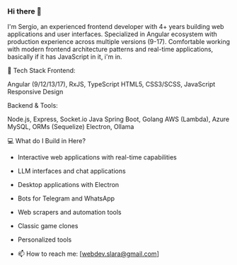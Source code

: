 ### Hi there 👋

I'm Sergio, an experienced frontend developer with 4+ years building web applications and user interfaces. Specialized in Angular ecosystem with production experience across multiple versions (9-17). Comfortable working with modern frontend architecture patterns and real-time applications, basically if it has JavaScript in it, i'm in.

🔧 Tech Stack
Frontend:

Angular (9/12/13/17), RxJS, TypeScript
HTML5, CSS3/SCSS, JavaScript
Responsive Design

Backend & Tools:

Node.js, Express, Socket.io
Java Spring Boot, Golang
AWS (Lambda), Azure
MySQL, ORMs (Sequelize)
Electron, Ollama

💻 What do I Build in Here?

* Interactive web applications with real-time capabilities
* LLM interfaces and chat applications
* Desktop applications with Electron
* Bots for Telegram and WhatsApp
* Web scrapers and automation tools
* Classic game clones
* Personalized tools

* 📫 How to reach me: [webdev.slara@gmail.com]
